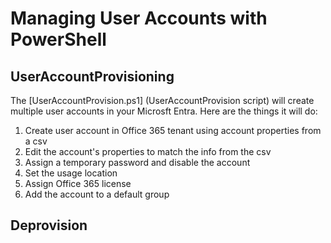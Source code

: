 # Managing User Accounts with PowerShell

## UserAccountProvisioning
The [UserAccountProvision.ps1] (UserAccountProvision script) will create multiple user accounts in your Microsft Entra.
Here are the things it will do:
1. Create user account in Office 365 tenant using account properties from a csv
2. Edit the account's properties to match the info from the csv
3. Assign a temporary password and disable the account
4. Set the usage location
5. Assign Office 365 license
6. Add the account to a default group

## Deprovision
